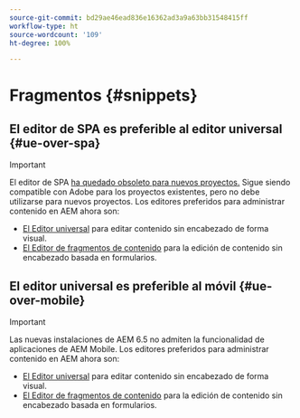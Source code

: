 ```yaml
---
source-git-commit: bd29ae46ead836e16362ad3a9a63bb31548415ff
workflow-type: ht
source-wordcount: '109'
ht-degree: 100%

---
```

# Fragmentos {#snippets}

## El editor de SPA es preferible al editor universal {#ue-over-spa}

>[!IMPORTANT]
>
>El editor de SPA [ ha quedado obsoleto para nuevos proyectos.](/help/sites-developing/spa-editor-deprecation.md) Sigue siendo compatible con Adobe para los proyectos existentes, pero no debe utilizarse para nuevos proyectos. Los editores preferidos para administrar contenido en AEM ahora son:
>
>* [El Editor universal](/help/sites-developing/universal-editor/introduction.md) para editar contenido sin encabezado de forma visual.
>* [El Editor de fragmentos de contenido](/help/sites-developing/universal-editor/introduction.md) para la edición de contenido sin encabezado basada en formularios.

## El editor universal es preferible al móvil {#ue-over-mobile}

>[!IMPORTANT]
>
>Las nuevas instalaciones de AEM 6.5 no admiten la funcionalidad de aplicaciones de AEM Mobile. Los editores preferidos para administrar contenido en AEM ahora son:
>
>* [El Editor universal](/help/sites-developing/universal-editor/introduction.md) para editar contenido sin encabezado de forma visual.
>* [El Editor de fragmentos de contenido](/help/sites-developing/universal-editor/introduction.md) para la edición de contenido sin encabezado basada en formularios.
